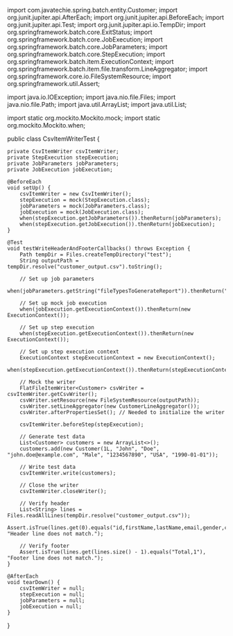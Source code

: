 import com.javatechie.spring.batch.entity.Customer;
import org.junit.jupiter.api.AfterEach;
import org.junit.jupiter.api.BeforeEach;
import org.junit.jupiter.api.Test;
import org.junit.jupiter.api.io.TempDir;
import org.springframework.batch.core.ExitStatus;
import org.springframework.batch.core.JobExecution;
import org.springframework.batch.core.JobParameters;
import org.springframework.batch.core.StepExecution;
import org.springframework.batch.item.ExecutionContext;
import org.springframework.batch.item.file.transform.LineAggregator;
import org.springframework.core.io.FileSystemResource;
import org.springframework.util.Assert;

import java.io.IOException;
import java.nio.file.Files;
import java.nio.file.Path;
import java.util.ArrayList;
import java.util.List;

import static org.mockito.Mockito.mock;
import static org.mockito.Mockito.when;

public class CsvItemWriterTest {

    private CsvItemWriter csvItemWriter;
    private StepExecution stepExecution;
    private JobParameters jobParameters;
    private JobExecution jobExecution;

    @BeforeEach
    void setUp() {
        csvItemWriter = new CsvItemWriter();
        stepExecution = mock(StepExecution.class);
        jobParameters = mock(JobParameters.class);
        jobExecution = mock(JobExecution.class);
        when(stepExecution.getJobParameters()).thenReturn(jobParameters);
        when(stepExecution.getJobExecution()).thenReturn(jobExecution);
    }

    @Test
    void testWriteHeaderAndFooterCallbacks() throws Exception {
        Path tempDir = Files.createTempDirectory("test");
        String outputPath = tempDir.resolve("customer_output.csv").toString();

        // Set up job parameters
        when(jobParameters.getString("fileTypesToGenerateReport")).thenReturn("csv");

        // Set up mock job execution
        when(jobExecution.getExecutionContext()).thenReturn(new ExecutionContext());

        // Set up step execution
        when(stepExecution.getExecutionContext()).thenReturn(new ExecutionContext());

        // Set up step execution context
        ExecutionContext stepExecutionContext = new ExecutionContext();
        when(stepExecution.getExecutionContext()).thenReturn(stepExecutionContext);

        // Mock the writer
        FlatFileItemWriter<Customer> csvWriter = csvItemWriter.getCsvWriter();
        csvWriter.setResource(new FileSystemResource(outputPath));
        csvWriter.setLineAggregator(new CustomerLineAggregator());
        csvWriter.afterPropertiesSet(); // Needed to initialize the writer

        csvItemWriter.beforeStep(stepExecution);

        // Generate test data
        List<Customer> customers = new ArrayList<>();
        customers.add(new Customer(1L, "John", "Doe", "john.doe@example.com", "Male", "1234567890", "USA", "1990-01-01"));

        // Write test data
        csvItemWriter.write(customers);

        // Close the writer
        csvItemWriter.closeWriter();

        // Verify header
        List<String> lines = Files.readAllLines(tempDir.resolve("customer_output.csv"));
        Assert.isTrue(lines.get(0).equals("id,firstName,lastName,email,gender,contactNo,country,dob"), "Header line does not match.");

        // Verify footer
        Assert.isTrue(lines.get(lines.size() - 1).equals("Total,1"), "Footer line does not match.");
    }

    @AfterEach
    void tearDown() {
        csvItemWriter = null;
        stepExecution = null;
        jobParameters = null;
        jobExecution = null;
    }
}
